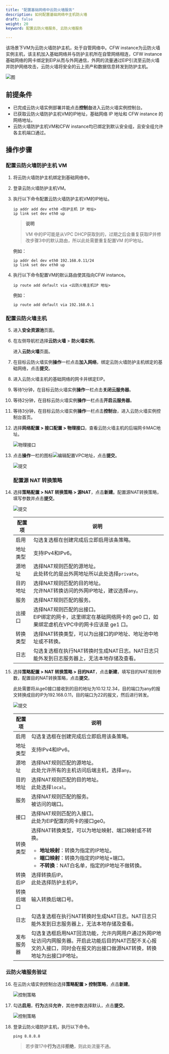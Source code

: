 ```yaml
---
title: "配置基础网络中云防火墙服务"
description: 如何配置基础网络中主机防火墙
draft: false
weight: 20
keyword: 配置云防火墙服务, 云防火墙服务

---
```


该场景下VM为云防火墙防护主机，处于自管网络中。CFW instance为云防火墙实例主机，该主机加入基础网络并与防护主机所在自管网络相连，CFW instance基础网络的网卡绑定到EIP从而与外网通信，外网的流量通过EIP引流至云防火墙并防护网络攻击，云防火墙将安全的云上资产和数据信息转发到防护主机。

![图](../../../_images/cfw11.png) 

## 前提条件

* 已完成云防火墙实例部署并能点击**控制台**进入云防火墙实例控制台。
* 已获取云防火墙防护主机VM的IP地址，基础网络 IP 地址和 CFW instance 的网络地址。
* 云防火墙防护主机VM和CFW instance均已绑定到默认安全组，且安全组允许各主机端口通过。

## 操作步骤

### 配置云防火墙防护主机 VM

1. 将云防火墙防护主机绑定到基础网络中。

2. 登录云防火墙防护主机VM。

3. 执行以下命令配置云防火墙防护主机VM的IP地址。

   ```
   ip addr add dev eth0 <防护主机 IP 地址>
   ip link set dev eth0 up
   ```

   > **说明**
   >
   > VM 中的IP可能是从VPC DHCP获取到的，过期之后会重复获取IP并修改步骤3中的默认路由，所以此处需要重复配置VM 的IP地址。

   例如：

   ```
   ip addr del dev eth0 192.168.0.11/24
   ip link set dev eth0 up
   ```

4. 执行以下命令配置VM的默认路由使其指向CFW instance。

   ```
   ip route add default via <云防火墙主机IP 地址>
   ```

   例如：

   ```
   ip route add default via 192.168.0.1
   ```

### 配置云防火墙主机

5. 进入**安全资源池**页面。

6. 在左侧导航栏选择**云防火墙** > **防火墙实例**。

   进入**云防火墙**页面。

7. 在目标云防火墙实例**操作**一栏点击**加入网络**，绑定云防火墙防护主机绑定的基础网络，点击**提交**。

8. 进入云防火墙主机的基础网络的网卡并绑定EIP。

9. 等待1分钟，在目标云防火墙实例**操作**一栏点击**关闭云服务器**。

10. 等待2分钟，在目标云防火墙实例**操作**一栏点击**开启云服务器**。

11. 等待3分钟，在目标云防火墙实例**操作**一栏点击**控制台**，进入云防火墙实例控制台首页。

12. 选择**网络配置 > 接口配置 > 物理接口**，查看云防火墙主机的后端网卡MAC地址。

    ![物理接口](../../../_images/cfw12.png)

13. 点击**操作**一栏的图标![编辑](../../../_images/cfw_icon.png)配置VPC地址，点击**提交**。

    ![提交](../../../_images/cfw13.png)

    ### 配置源 NAT 转换策略

14. 选择**策略配置 > NAT 转换策略 > 源NAT**，点击**新建**。配置源NAT转换策略，填写参数并点击**提交**。

    ![提交](../../../_images/cfw14.png)

    | 配置项   | 说明                                                         |
    | -------- | ------------------------------------------------------------ |
    | 启用     | 勾选复选框在创建完成后立即启用该条策略。                     |
    | 地址类型 | 支持IPv4和IPv6。                                             |
    | 源地址   | 选择NAT规则匹配的源地址。<br>此处转化的是出外网地址所以此处选择`private`。 |
    | 目的地址 | 选择NAT规则匹配的目的地址。<br>允许NAT转换访问的外网IP地址，建议选择`any`。 |
    | 服务     | 选择NAT规则匹配的服务。                                      |
    | 出接口   | 选择NAT规则匹配的出接口。<br>EIP绑定的网卡，这里绑定在基础网络网卡的 ge0 口，如果绑定虚机在VPC中的网卡应该是 ge1 口。 |
    | 转换类型 | 选择NAT转换类型，可以为出接口的IP地址、地址池中地址或不转换。 |
    | 日志     | 勾选复选框在执行NAT转换时生成NAT日志。NAT日志只能外发到日志服务器上，无法本地存储及查看。 |

15. 选择**策略配置 > NAT 转换策略 > 目的NAT**，点击**新建**，填写目的NAT规则参数，配置目的NAT转换策略，点击**提交**。

    此处需要将从ge0接口接收到的目的地址为10.12.12.34，目的端口为any的报文转换成目的IP为192.168.0.11，目的端口为22的报文，然后进行转发。 

    ![提交](../../../_images/cfw15.png)

    | 配置项     | 说明                                                         |
    | ---------- | ------------------------------------------------------------ |
    | 启用       | 勾选复选框在创建完成后立即启用该条策略。                     |
    | 地址类型   | 支持IPv4和IPv6。                                             |
    | 源地址     | 选择NAT规则匹配的源地址。<br>此处允许所有的主机访问后端主机，选择`any`。 |
    | 目的地址   | 选择NAT规则匹配的目的地址。<br>此处选择`local`。             |
    | 服务       | 选择NAT规则匹配的服务。<br>被访问的端口。                    |
    | 接口       | 选择NAT规则匹配的入接口。<br>此处为EIP配置的网卡的接口ge0。  |
    | 转换类型   | 选择NAT转换类型，可以为地址映射、端口映射或不转换。<ul><li><b>地址映射</b>：转换为指定的IP地址。</li><li><b>端口映射</b>：转换为指定的IP地址+端口。</li><li><b>不转换</b>：NAT白名单，指定的IP地址不做转换。</li></ul> |
    | 转换后IP   | 选择转换后IP。<br>此处选择防护主机IP。                       |
    | 转换后端口 | 输入转换后端口号。                                           |
    | 日志       | 勾选复选框在执行NAT转换时生成NAT日志。NAT日志只能外发到日志服务器上，无法本地存储及查看。 |
    | 发布服务器 | 勾选复选框启用NAT回流功能，允许内网用户通过外网IP地址访问内网服务器。开启此功能后目的NAT匹配不关心报文的入接口，同时会在报文的出接口做源NAT转换，转换地址为出接口IP地址。 |

### 云防火墙服务验证

16. 在云防火墙实例控制台选择**策略配置 > 控制策略**，点击**新建**。

    ![控制策略](../../../_images/cfw16.png)

17. 勾选**启用**，**行为**选择**允许**，其他参数选择默认，点击**提交**。

    ![控制策略](../../../_images/cfw10.png)

18. 登录云防火墙防护主机，执行以下命令。

    ```
    ping 8.8.8.8
    ```

    > 若步骤17中**行为**选择**拒绝**，则此处流量不通。


